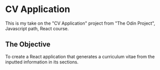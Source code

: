 # CV Application
This is my take on the "CV Application" project from "The Odin Project", Javascript path, React course.

## The Objective
To create a React application that generates a curriculum vitae from the inputted information in its sections.